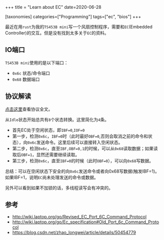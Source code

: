 +++
title = "Learn about EC"
date=2020-06-28

[taxonomies]
categories=["Programming"]
tags=["ec", "bios"]
+++

最近在用`rust`为我的`TS453B mini`写一个风扇控制程序，需要和`EC`(Embedded Controller)的交互。但是没有找到太多关于`EC`的资料。

## IO端口

`TS453B mini`使用的是以下端口：

- `0x6c` 状态/命令端口
- `0x68` 数据端口

## 协议解读

[点击这里](http://wiki.laptop.org/go/Revised_EC_Port_6C_Command_Protocol)查看协议全文。

从`Idle`状态开始总共有`8`个状态转换。这里简化为`4`条。

- 首先EC处于空闲状态，即`IBF=0`,`IOF=0`
- 第一步，检测`0x6c`，`IBF=0`时（此时最好`OBF=0`,否则会取消之前的命令和状态），向`0x6c`发送命令。这里后续可以直接转入空闲状态。
- 第二步，检测`0x6c`，直至`IBF,OBF=0,1`的时候，可以从`0x68`读取数据；如果读取后`OBF=1`，显然还需要继续读取。
- 第三步，检测`0x6c`，直至`IBF=0`的时候（此时`OBF=0`），可以向`0x68`写数据。

 总结：可以在空闲状态下安全的向`0x6c`发送命令或者向0x68写数据(触发IBF=1)。如果IBF=1，说明`EC`尚未处理发送的命令或数据。

 另外可以看到如果不加锁的话，多线程读写会有冲突的。

## 参考

- http://wiki.laptop.org/go/Revised_EC_Port_6C_Command_Protocol
- http://wiki.laptop.org/go/Ec_specification#Old_Port_6c_Command_Protocol
- https://blog.csdn.net/zhao_longwei/article/details/50454779

